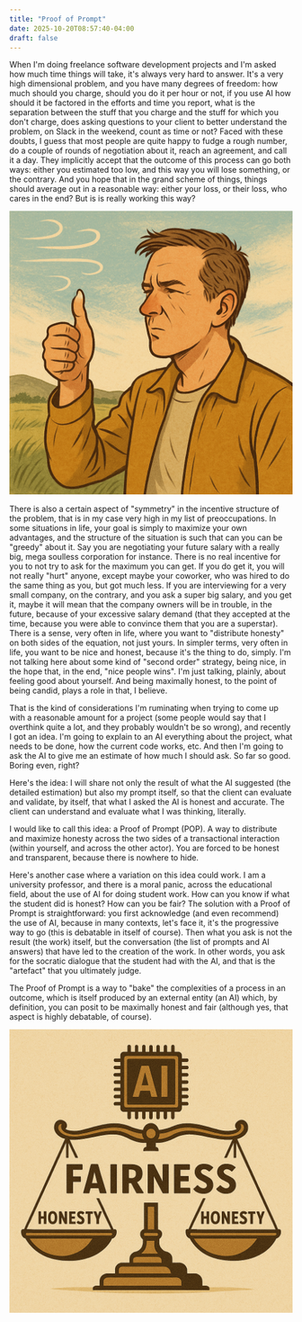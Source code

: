 ```yaml
---
title: "Proof of Prompt"
date: 2025-10-20T08:57:40-04:00
draft: false
---
```


When I'm doing freelance software development projects and I'm asked how much
time things will take, it's always very hard to answer. It's a very high
dimensional problem, and you have many degrees of freedom: how much should you
charge, should you do it per hour or not, if you use AI how should it be
factored in the efforts and time you report, what is the separation between the
stuff that you charge and the stuff for which you don't charge, does asking
questions to your client to better understand the problem, on Slack in the
weekend, count as time or not? Faced with these doubts, I guess that most people
are quite happy to fudge a rough number, do a couple of rounds of negotiation
about it, reach an agreement, and call it a day. They implicitly accept that the
outcome of this process can go both ways: either you estimated too low, and this
way you will lose something, or the contrary. And you hope that in the grand
scheme of things, things should average out in a reasonable way: either your
loss, or their loss, who cares in the end? But is is really working this way?

![](/images/estimating-wind.png)

There is also a certain aspect of "symmetry" in the incentive structure of the
problem, that is in my case very high in my list of preoccupations. In some
situations in life, your goal is simply to maximize your own advantages, and the
structure of the situation is such that can you can be "greedy" about it. Say
you are negotiating your future salary with a really big, mega soulless
corporation for instance. There is no real incentive for you to not try to ask
for the maximum you can get. If you do get it, you will not really "hurt"
anyone, except maybe your coworker, who was hired to do the same thing as you,
but got much less. If you are interviewing for a very small company, on the
contrary, and you ask a super big salary, and you get it, maybe it will mean
that the company owners will be in trouble, in the future, because of your
excessive salary demand (that they accepted at the time, because you were able
to convince them that you are a superstar). There is a sense, very often in
life, where you want to "distribute honesty" on both sides of the equation, not
just yours. In simpler terms, very often in life, you want to be nice and
honest, because it's the thing to do, simply. I'm not talking here about some
kind of "second order" strategy, being nice, in the hope that, in the end, "nice
people wins". I'm just talking, plainly, about feeling good about yourself. And
being maximally honest, to the point of being candid, plays a role in that, I
believe.

That is the kind of considerations I'm ruminating when trying to come up with a
reasonable amount for a project (some people would say that I overthink quite a
lot, and they probably wouldn't be so wrong), and recently I got an idea. I'm
going to explain to an AI everything about the project, what needs to be done,
how the current code works, etc. And then I'm going to ask the AI to give me an
estimate of how much I should ask. So far so good. Boring even, right?

Here's the idea: I will share not only the result of what the AI suggested (the
detailed estimation) but also my prompt itself, so that the client can evaluate
and validate, by itself, that what I asked the AI is honest and accurate. The
client can understand and evaluate what I was thinking, literally.

I would like to call this idea: a Proof of Prompt (POP). A way to distribute and
maximize honesty across the two sides of a transactional interaction (within
yourself, and across the other actor). You are forced to be honest and
transparent, because there is nowhere to hide.

Here's another case where a variation on this idea could work. I am a university
professor, and there is a moral panic, across the educational field, about the
use of AI for doing student work. How can you know if what the student did is
honest? How can you be fair? The solution with a Proof of Prompt is
straightforward: you first acknowledge (and even recommend) the use of AI,
because in many contexts, let's face it, it's the progressive way to go (this is
debatable in itself of course). Then what you ask is not the result (the work)
itself, but the conversation (the list of prompts and AI answers) that have led
to the creation of the work. In other words, you ask for the socratic dialogue
that the student had with the AI, and that is the "artefact" that you ultimately
judge.

The Proof of Prompt is a way to "bake" the complexities of a process in an
outcome, which is itself produced by an external entity (an AI) which, by
definition, you can posit to be maximally honest and fair (although yes, that
aspect is highly debatable, of course).

![](/images/ai-honesty.png)

